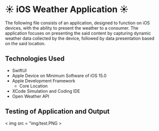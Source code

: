# ☀️ iOS Weather Application ☀️

The following file consists of an application, designed to function on iOS devices, with the ability to present the weather to a consumer. The application focuses on presenting the said content by capturing dynamic weather data collected by the device, followed by data presentation based on the said location. 

## Technologies Used
- SwiftUI 
- Apple Device on Minimum Software of iOS 15.0
- Apple Development Framework
	- Core Location
- XCode Simulation and Coding IDE
- Open Weather API 

## Testing of Application and Output

< img src = "img/test.PNG >
